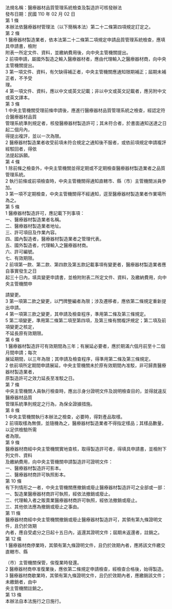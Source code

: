 法規名稱：醫療器材品質管理系統檢查及製造許可核發辦法  
發布日期：民國 110 年 02 月 02 日  
第 1 條  
本辦法依醫療器材管理法（以下簡稱本法）第二十二條第四項規定訂定之。  
第 2 條  
1 醫療器材製造業者，依本法第二十二條第二項規定申請品質管理系統檢查，應填具申請書，檢附  
附表一所定文件、資料，並繳納費用後，向中央主管機關提出。  
2 前項申請，屬國外製造之輸入醫療器材者，應由代理輸入之醫療器材商，向中央主管機關提出。  
3 第一項文件、資料，有欠缺得補正者，中央主管機關應通知限期補正；屆期未補正者，不予受  
理。  
4 第一項文件、資料，應以中文或英文記載；非以中文或英文記載者，應另附中文或英文譯本。  
第 3 條  
1 中央主管機關受理前條申請後，應進行醫療器材品質管理系統之檢查，經認定符合醫療器材品質  
管理系統準則規定者，核發醫療器材製造許可；其未符合者，於書面通知送達之日起二個月內，  
得提出複評，並以一次為限。  
2 醫療器材製造業者收受前項未符合規定之通知後不服者，或依前項規定申請複評經駁回者，得依  
法提起訴願。  
第 4 條  
1 除前條之檢查外，中央主管機關並得定期或不定期檢查醫療器材製造業者之品質管理系統。  
2 執行前條或前項檢查時，中央主管機關得通知直轄市、縣（市）主管機關派員參加。  
3 第一項不定期檢查，中央主管機關得不經通知，逕至醫療器材製造業者作業場所為之。  
第 5 條  
1 醫療器材製造許可，應記載下列事項：  
一、醫療器材製造業者名稱。  
二、醫療器材製造業者地址。  
三、許可項目及作業內容。  
四、國內製造者，醫療器材製造業者之管理代表。  
五、國外製造者，代理輸入之醫療器材商。  
六、許可編號。  
七、有效期限。  
2 前項第一款、第二款、第四款及第五款記載事項有變更者，醫療器材製造業者應自事實發生之日  
起三十日內，填具變更申請書，並檢附附表二所定文件、資料，及繳納費用，向中央主管機關申  


請變更。  
3 第一項第二款之變更，以門牌整編者為限；涉及遷移者，應依第二條規定重新提出申請。  
4 第一項第三款之變更，其申請及檢查程序，準用第二條及第三條規定。  
5 第二項變更，準用第二條第二項至第四項，及第三條有關複評規定；第二項及前項變更之核定，  
不延長原有效期限。  
第 6 條  
1 醫療器材製造許可有效期間為三年；有展延必要者，應於期滿六個月前至十二個月間申請；每次  
展延期間，以三年為限；其申請及檢查程序，得準用第二條及第三條規定。  
2 依前項所定期間申請展延，中央主管機關未於原有效期間內准駁，非可歸責醫療器材製造業者，  
原製造許可之效力延長至准駁之日。  
第 7 條  
中央主管機關人員執行檢查時，應出示身分證明文件及說明檢查目的，並得就違反醫療器材品質  
管理系統準則規定之行為，為保全證據措施。  
第 8 條  
1 中央主管機關執行本辦法之檢查，必要時，得對產品取樣。  
2 前項取樣為無償，並隨機為之，醫療器材製造業者不得指定樣品；其樣品數量，以足供檢驗所需  
者為限。  
第 9 條  
醫療器材商經中央主管機關實地查核，取得製造許可者，得填具申請書，並檢附下列文件、資料  
及繳納費用，向中央主管機關申請製造許可證明文件：  
一、醫療器材製造許可影本。  
二、醫療器材商許可執照影本。  
第 10 條  
有下列情形之一者，中央主管機關應撤銷或廢止醫療器材製造許可之全部或一部：  
一、製造業醫療器材商許可執照，經依法撤銷或廢止。  
二、代理輸入者之販賣業醫療器材商許可執照，經依法撤銷或廢止。  
三、其他依法應為撤銷或廢止之事由。  
第 11 條  
醫療器材商經中央主管機關撤銷或廢止醫療器材製造許可，其領有第九條證明文件，且仍於效期  
內者，應自受處分之日起十五日內，返還其證明文件；屆期未返還者，註銷之。  
第 12 條  
1 醫療器材商停業時，其領有第九條證明文件，且仍於效期內者，應將該文件繳交直轄市、縣  


（市）主管機關保管，俟復業時發還。  
2 醫療器材商申准復業後，應依第二條規定申請檢查，經檢查合格後，始得製造。  
3 醫療器材商歇業時，其領有第九條證明文件，且仍於效期內者，應繳銷該文件；未繳銷者，由中  
央主管機關註銷之。  
第 13 條  
本辦法自本法施行之日施行。  


